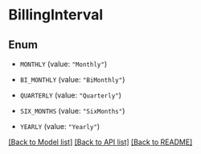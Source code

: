 # BillingInterval

## Enum


* `MONTHLY` (value: `"Monthly"`)

* `BI_MONTHLY` (value: `"BiMonthly"`)

* `QUARTERLY` (value: `"Quarterly"`)

* `SIX_MONTHS` (value: `"SixMonths"`)

* `YEARLY` (value: `"Yearly"`)


[[Back to Model list]](../README.md#documentation-for-models) [[Back to API list]](../README.md#documentation-for-api-endpoints) [[Back to README]](../README.md)


